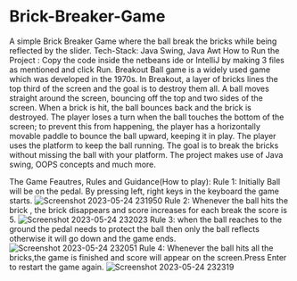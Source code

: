# Brick-Breaker-Game
A simple Brick Breaker Game where the ball break the bricks while being reflected by the slider. Tech-Stack: Java Swing, Java Awt How to Run the Project : Copy the code inside the netbeans ide or IntelliJ by making 3 files as mentioned and click Run.
Breakout Ball game is a widely used game which was developed in the 1970s. In Breakout, a layer of bricks lines the top third of the screen and the goal is to destroy them all. A ball moves straight around the screen, bouncing off the top and two sides of the screen. When a brick is hit, the ball bounces back and the brick is destroyed. The player loses a turn when the ball touches the bottom of the screen; to prevent this from happening, the player has a horizontally movable paddle to bounce the ball upward, keeping it in play. The player uses the platform to keep the ball running. The goal is to break the bricks without missing the ball with your platform. The project makes use of Java swing, OOPS concepts and much more.

The Game Feautres, Rules and Guidance(How to play):
Rule 1: Initially Ball will be on the pedal. By pressing left, right keys in the keyboard the game starts.
![Screenshot 2023-05-24 231950](https://github.com/AbdulMajeedShaik/Brick-Breaker-Game/assets/131744350/bff7e028-0b4f-48a8-bd62-52ce8767a6f1)
Rule 2: Whenever the ball hits the brick , the brick disappears and score increases for each break the score is 5. 
![Screenshot 2023-05-24 232023](https://github.com/AbdulMajeedShaik/Brick-Breaker-Game/assets/131744350/837c19f4-5993-49f7-863d-aa63aedae3e8)
Rule 3: when the ball reaches to the ground the pedal needs to protect the ball then only the ball reflects otherwise it will go down and the game ends. 
![Screenshot 2023-05-24 232051](https://github.com/AbdulMajeedShaik/Brick-Breaker-Game/assets/131744350/c469a143-6972-4058-b1c4-8556fa44fd6a)
Rule 4: Whenever the ball hits all the bricks,the game is finished and score will appear on the screen.Press Enter to restart the game again.
![Screenshot 2023-05-24 232319](https://github.com/AbdulMajeedShaik/Brick-Breaker-Game/assets/131744350/fecaa605-2c76-4fab-be72-a00908d4ccf3)
